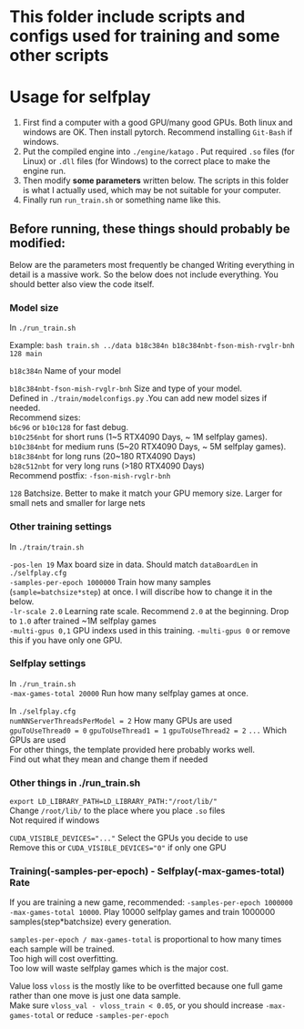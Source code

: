# This folder include scripts and configs used for training and some other scripts
# Usage for selfplay
1. First find a computer with a good GPU/many good GPUs. Both linux and windows are OK. Then install pytorch. Recommend installing `Git-Bash` if windows.     
2. Put the compiled engine into `./engine/katago` . Put required `.so` files (for Linux) or `.dll` files (for Windows) to the correct place to make the engine run.      
3. Then modify **some parameters** written below. The scripts in this folder is what I actually used, which may be not suitable for your computer.    
4. Finally run `run_train.sh` or something name like this.   
## Before running, these things should probably be modified: 
Below are the parameters most frequently be changed
Writing everything in detail is a massive work. So the below does not include everything. You should better also view the code itself.
### Model size
In `./run_train.sh `   

Example: `bash train.sh ../data b18c384n b18c384nbt-fson-mish-rvglr-bnh 128 main`   

`b18c384n` Name of your model   
 
`b18c384nbt-fson-mish-rvglr-bnh` Size and type of your model.   
 Defined in `./train/modelconfigs.py` .You can add new model sizes if needed.   
Recommend sizes:   
`b6c96` or `b10c128` for fast debug.    
`b10c256nbt` for short runs (1~5 RTX4090 Days, ~ 1M selfplay games).   
`b10c384nbt` for medium runs (5~20 RTX4090 Days, ~ 5M selfplay games).   
`b18c384nbt` for long runs (20~180 RTX4090 Days)  
`b28c512nbt` for very long runs (>180 RTX4090 Days)   
Recommend postfix: `-fson-mish-rvglr-bnh`   

`128` Batchsize. Better to make it match your GPU memory size. Larger for small nets and smaller for large nets

### Other training settings
In `./train/train.sh `  

`-pos-len 19`  Max board size in data. Should match `dataBoardLen` in `./selfplay.cfg`   
`-samples-per-epoch 1000000` Train how many samples (`sample=batchsize*step`) at once. I will discribe how to change it in the below.      
`-lr-scale 2.0` Learning rate scale. Recommend `2.0` at the beginning. Drop to `1.0` after trained ~1M selfplay games   
`-multi-gpus 0,1` GPU indexs used in this training. `-multi-gpus 0` or remove this if you have only one GPU.

### Selfplay settings
In `./run_train.sh `   
`-max-games-total 20000` Run how many selfplay games at once.

In `./selfplay.cfg`   
`numNNServerThreadsPerModel = 2` How many GPUs are used   
`gpuToUseThread0 = 0` `gpuToUseThread1 = 1` `gpuToUseThread2 = 2` `...` Which GPUs are used   
For other things, the template provided here probably works well.   
Find out what they mean and change them if needed

### Other things in ./run_train.sh 
`export LD_LIBRARY_PATH=LD_LIBRARY_PATH:"/root/lib/"`   
Change `/root/lib/` to the place where you place `.so` files   
Not required if windows    
   
`CUDA_VISIBLE_DEVICES="..."`  Select the GPUs you decide to use   
Remove this or `CUDA_VISIBLE_DEVICES="0"` if only one GPU   

### Training(-samples-per-epoch) - Selfplay(-max-games-total) Rate
If you are training a new game, recommended: `-samples-per-epoch 1000000` `-max-games-total 10000`. Play 10000 selfplay games and train 1000000 samples(step\*batchsize) every generation.   

`samples-per-epoch / max-games-total` is proportional to how many times each sample will be trained.   
Too high will cost overfitting.   
Too low will waste selfplay games which is the major cost.   


Value loss `vloss` is the mostly like to be overfitted because one full game rather than one move is just one data sample.    
Make sure `vloss_val - vloss_train < 0.05`, or you should increase `-max-games-total` or reduce `-samples-per-epoch`
